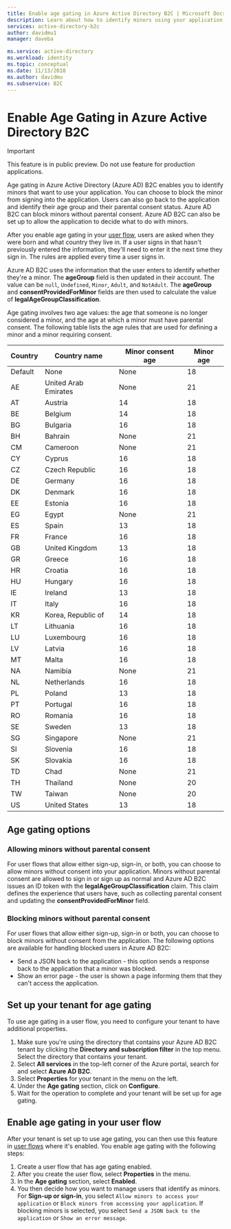 ```yaml
---
title: Enable age gating in Azure Active Directory B2C | Microsoft Docs
description: Learn about how to identify minors using your application.
services: active-directory-b2c
author: davidmu1
manager: daveba

ms.service: active-directory
ms.workload: identity
ms.topic: conceptual
ms.date: 11/13/2018
ms.author: davidmu
ms.subservice: B2C
---
```


# Enable Age Gating in Azure Active Directory B2C

>[!IMPORTANT]
>This feature is in public preview. Do not use feature for production applications. 
>

Age gating in Azure Active Directory (Azure AD) B2C enables you to identify minors that want to use your application. You can choose to block the minor from signing into the application. Users can also go back to the application and identify their age group and their parental consent status. Azure AD B2C can block minors without parental consent. Azure AD B2C can also be set up to allow the application to decide what to do with minors.

After you enable age gating in your [user flow](active-directory-b2c-reference-policies.md), users are asked when they were born and what country they live in. If a user signs in that hasn't previously entered the information, they'll need to enter it the next time they sign in. The rules are applied every time a user signs in.

Azure AD B2C uses the information that the user enters to identify whether they're a minor. The **ageGroup** field is then updated in their account. The value can be `null`, `Undefined`, `Minor`, `Adult`, and `NotAdult`.  The **ageGroup** and **consentProvidedForMinor** fields are then used to calculate the value of **legalAgeGroupClassification**.

Age gating involves two age values: the age that someone is no longer considered a minor, and the age at which a minor must have parental consent. The following table lists the age rules that are used for defining a minor and a minor requiring consent.

| Country | Country name | Minor consent age | Minor age |
| ------- | ------------ | ----------------- | --------- |
| Default | None | None | 18 |
| AE | United Arab Emirates | None | 21 |
| AT | Austria | 14 | 18 |
| BE | Belgium | 14 | 18 |
| BG | Bulgaria | 16 | 18 |
| BH | Bahrain | None | 21 |
| CM | Cameroon | None | 21 |
| CY | Cyprus | 16 | 18 |
| CZ | Czech Republic | 16 | 18 |
| DE | Germany | 16 | 18 |
| DK | Denmark | 16 | 18 |
| EE | Estonia | 16 | 18 |
| EG | Egypt | None | 21 |
| ES | Spain | 13 | 18 |
| FR | France | 16 | 18 |
| GB | United Kingdom | 13 | 18 |
| GR | Greece | 16 | 18 |
| HR | Croatia | 16 | 18 |
| HU | Hungary | 16 | 18 |
| IE | Ireland | 13 | 18 |
| IT | Italy | 16 | 18 |
| KR | Korea, Republic of | 14 | 18 |
| LT | Lithuania | 16 | 18 |
| LU | Luxembourg | 16 | 18 |
| LV | Latvia | 16 | 18 |
| MT | Malta | 16 | 18 |
| NA | Namibia | None | 21 |
| NL | Netherlands | 16 | 18 |
| PL | Poland | 13 | 18 |
| PT | Portugal | 16 | 18 |
| RO | Romania | 16 | 18 |
| SE | Sweden | 13 | 18 |
| SG | Singapore | None | 21 |
| SI | Slovenia | 16 | 18 |
| SK | Slovakia | 16 | 18 |
| TD | Chad | None | 21 |
| TH | Thailand | None | 20 |
| TW | Taiwan | None | 20 | 
| US | United States | 13 | 18 |

## Age gating options
 
### Allowing minors without parental consent

For user flows that allow either sign-up, sign-in, or both, you can choose to allow minors without consent into your application. Minors without parental consent are allowed to sign in or sign up as normal and Azure AD B2C issues an ID token with the **legalAgeGroupClassification** claim. This claim defines the experience that users have, such as collecting parental consent and updating the **consentProvidedForMinor** field.

### Blocking minors without parental consent

For user flows that allow either sign-up, sign-in or both, you can choose to block minors without consent from the application. The following options are available for handling blocked users in Azure AD B2C:

- Send a JSON back to the application - this option sends a response back to the application that a minor was blocked.
- Show an error page -  the user is shown a page informing them that they can't access the application.

## Set up your tenant for age gating

To use age gating in a user flow, you need to configure your tenant to have additional properties.

1. Make sure you're using the directory that contains your Azure AD B2C tenant by clicking the **Directory and subscription filter** in the top menu. Select the directory that contains your tenant. 
2. Select **All services** in the top-left corner of the Azure portal, search for and select **Azure AD B2C**.
3. Select **Properties** for your tenant in the menu on the left.
2. Under the **Age gating** section, click on **Configure**.
3. Wait for the operation to complete and your tenant will be set up for age gating.

## Enable age gating in your user flow

After your tenant is set up to use age gating, you can then use this feature in [user flows](user-flow-versions.md) where it's enabled. You enable age gating with the following steps:

1. Create a user flow that has age gating enabled.
2. After you create the user flow, select **Properties** in the menu.
3. In the **Age gating** section, select **Enabled**.
4. You then decide how you want to manage users that identify as minors. For **Sign-up or sign-in**, you select `Allow minors to access your application` or `Block minors from accessing your application`. If blocking minors is selected, you select `Send a JSON back to the application` or `Show an error message`. 




